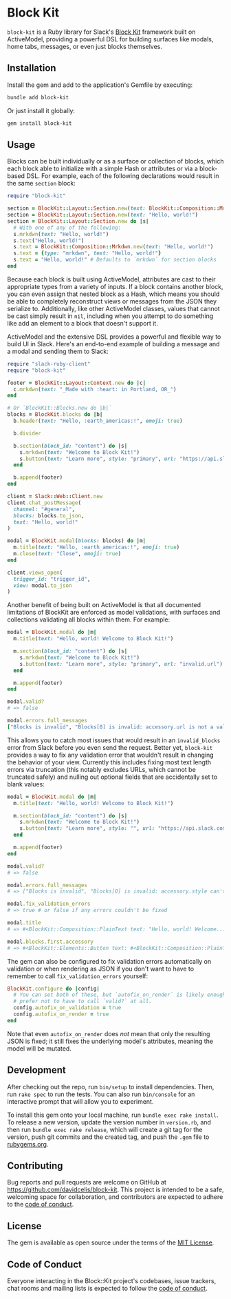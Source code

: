 # Block Kit

`block-kit` is a Ruby library for Slack's [Block Kit](https://api.slack.com/block-kit) framework built on ActiveModel, providing a powerful DSL for building surfaces like modals, home tabs, messages, or even just blocks themselves.

## Installation

Install the gem and add to the application's Gemfile by executing:

```bash
bundle add block-kit
```

Or just install it globally:

```bash
gem install block-kit
```

## Usage

Blocks can be built individually or as a surface or collection of blocks, which each block able to initialize with a simple Hash or attributes or via a block-based DSL. For example, each of the following declarations would result in the same `section` block:

```ruby
require "block-kit"

section = BlockKit::Layout::Section.new(text: BlockKit::Composition::Mrkdwn.new(text: "Hello, world!"))
section = BlockKit::Layout::Section.new(text: "Hello, world!")
section = BlockKit::Layout::Section.new do |s|
  # With one of any of the following:
  s.mrkdwn(text: "Hello, world!")
  s.text("Hello, world!")
  s.text = BlockKit::Composition::Mrkdwn.new(text: "Hello, world!")
  s.text = {type: "mrkdwn", text: "Hello, world!"}
  s.text = "Hello, world!" # Defaults to `mrkdwn` for section blocks
end
```

Because each block is built using ActiveModel, attributes are cast to their appropriate types from a variety of inputs. If a block contains another block, you can even assign that nested block as a Hash, which means you should be able to completely reconstruct views or messages from the JSON they serialize to. Additionally, like other ActiveModel classes, values that cannot be cast simply result in `nil`, including when you attempt to do something like add an element to a block that doesn't support it.

ActiveModel and the extensive DSL provides a powerful and flexible way to build UI in Slack. Here's an end-to-end example of building a message and a modal and sending them to Slack:

```ruby
require "slack-ruby-client"
require "block-kit"

footer = BlockKit::Layout::Context.new do |c|
  c.mrkdwn(text: "_Made with :heart: in Portland, OR_")
end

# Or `BlockKit::Blocks.new do |b|`
blocks = BlockKit.blocks do |b|
  b.header(text: "Hello, :earth_americas:!", emoji: true)

  b.divider

  b.section(block_id: "content") do |s|
    s.mrkdwn(text: "Welcome to Block Kit!")
    s.button(text: "Learn more", style: "primary", url: "https://api.slack.com/block-kit")
  end

  b.append(footer)
end

client = Slack::Web::Client.new
client.chat_postMessage(
  channel: "#general",
  blocks: blocks.to_json,
  text: "Hello, world!"
)

modal = BlockKit.modal(blocks: blocks) do |m|
  m.title(text: "Hello, :earth_americas:!", emoji: true)
  m.close(text: "Close", emoji: true)
end

client.views_open(
  trigger_id: "trigger_id",
  view: modal.to_json
)
```

Another benefit of being built on ActiveModel is that all documented limitations of BlockKit are enforced as model validations, with surfaces and collections validating all blocks within them. For example:

```ruby
modal = BlockKit.modal do |m|
  m.title(text: "Hello, world! Welcome to Block Kit!")

  m.section(block_id: "content") do |s|
    s.mrkdwn(text: "Welcome to Block Kit!")
    s.button(text: "Learn more", style: "primary", url: "invalid.url")
  end

  m.append(footer)
end

modal.valid?
# => false

modal.errors.full_messages
["Blocks is invalid", "Blocks[0] is invalid: accessory.url is not a valid URI", "Title is too long (maximum is 24 characters)"]
```

This allows you to catch most issues that would result in an `invalid_blocks` error from Slack before you even send the request. Better yet, `block-kit` provides a way to fix any validation error that wouldn't result in changing the behavior of your view. Currently this includes fixing most text length errors via truncation (this notably excludes URLs, which cannot be truncated safely) and nulling out optional fields that are accidentally set to blank values:

```ruby
modal = BlockKit.modal do |m|
  m.title(text: "Hello, world! Welcome to Block Kit!")

  m.section(block_id: "content") do |s|
    s.mrkdwn(text: "Welcome to Block Kit!")
    s.button(text: "Learn more", style: "", url: "https://api.slack.com/block-kit")
  end

  m.append(footer)
end

modal.valid?
# => false

modal.errors.full_messages
# => ["Blocks is invalid", "Blocks[0] is invalid: accessory.style can't be blank", "Title is too long (maximum is 24 characters)"]

modal.fix_validation_errors
# => true # or false if any errors couldn't be fixed

modal.title
# => #<BlockKit::Composition::PlainText text: "Hello, world! Welcome...", emoji: nil>

modal.blocks.first.accessory
# => #<BlockKit::Elements::Button text: #<BlockKit::Composition::PlainText text: "Learn more", emoji: nil>, style: nil, ...>
```

The gem can also be configured to fix validation errors automatically on validation or when rendering as JSON if you don't want to have to remember to call `fix_validation_errors` yourself:

```ruby
BlockKit.configure do |config|
  # You can set both of these, but `autofix_on_render` is likely enough if you
  # prefer not to have to call `valid?` at all.
  config.autofix_on_validation = true
  config.autofix_on_render = true
end
```

Note that even `autofix_on_render` does _not_ mean that only the resulting JSON is fixed; it still fixes the underlying model's attributes, meaning the model will be mutated.

## Development

After checking out the repo, run `bin/setup` to install dependencies. Then, run `rake spec` to run the tests. You can also run `bin/console` for an interactive prompt that will allow you to experiment.

To install this gem onto your local machine, run `bundle exec rake install`. To release a new version, update the version number in `version.rb`, and then run `bundle exec rake release`, which will create a git tag for the version, push git commits and the created tag, and push the `.gem` file to [rubygems.org](https://rubygems.org).

## Contributing

Bug reports and pull requests are welcome on GitHub at https://github.com/davidcelis/block-kit. This project is intended to be a safe, welcoming space for collaboration, and contributors are expected to adhere to the [code of conduct](https://github.com/davidcelis/block-kit/blob/main/CODE_OF_CONDUCT.md).

## License

The gem is available as open source under the terms of the [MIT License](https://opensource.org/licenses/MIT).

## Code of Conduct

Everyone interacting in the Block::Kit project's codebases, issue trackers, chat rooms and mailing lists is expected to follow the [code of conduct](https://github.com/davidcelis/block-kit/blob/main/CODE_OF_CONDUCT.md).
